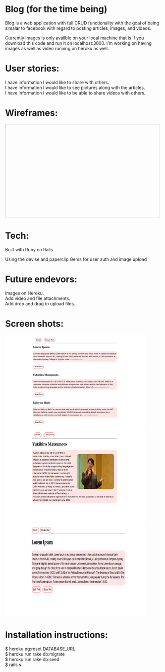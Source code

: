 <h1>Blog (for the time being)</h1>

<p>
  Blog is a web application with full CRUD functionality with the goal of being simalar to facebook with regard to posting articles, images, and videos.
</p>

<p>
  Currently images is only availble on your local machine that is if you download this code and run it on localhost:3000. I'm working on having images as well as video running on heroku as well.
</p>


<h1>User stories:</h1>
<p>
  I have information I would like to share with others.<br />
  I have information I would like to see pictures along with the articles.<br />
  I have information I would like to be able to share videos with others.
</p>

<h1>Wireframes: </h1>
<img src=" " height="300" width="500">

<h1>Tech:</h1>
<p>
  Built with Ruby on Rails <br />

  Using the devise and paperclip Gems for user auth and image upload
</p>


<h1>Future endevors:</h1>
<p>
  Images on Heroku. <br />
  Add video and file attachments. <br />
  Add drop and drag to upload files.
</P>

<h1> Screen shots:</h1>
<img src="public/system/posts/images/full-page.png" height="300" width="450">
<img src="public/system/posts/images/ruby-dude.png" height="300" width="450">
<img src="public/system/posts/images/lorem-1.png" height="300" width="450">


<h1>Installation instructions:</h1>
<p>
$ heroku pg:reset DATABASE_URL <br />
$ heroku run rake db:migrate <br />
$ heroku run rake db:seed <br />
$ rails s
</P>


